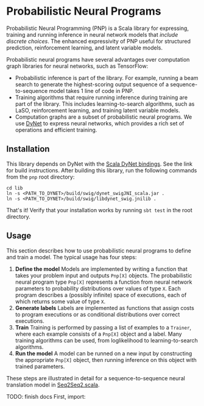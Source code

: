 # Probabilistic Neural Programs

Probabilistic Neural Programming (PNP) is a Scala library for
expressing, training and running inference in neural network models
that *include discrete choices*. The enhanced expressivity of PNP
useful for structured prediction, reinforcement learning, and latent
variable models.

Probabilistic neural programs have several advantages over computation
graph libraries for neural networks, such as TensorFlow:

* Probabilistic inference is part of the library. For example, running
  a beam search to generate the highest-scoring output sequence of a
  sequence-to-sequence model takes 1 line of code in PNP.
* Training algorithms that require running inference during training
  are part of the library. This includes learning-to-search
  algorithms, such as LaSO, reinforcement learning, and training
  latent variable models.
* Computation graphs are a subset of probabilistic neural programs. We
  use [DyNet](https://github.com/clab/dynet) to express neural
  networks, which provides a rich set of operations and efficient
  training.

## Installation

This library depends on DyNet with the
[Scala DyNet bindings](https://github.com/allenai/dynet/tree/master/swig).
See the link for build instructions. After building this library, run
the following commands from the `pnp` root directory:

```
cd lib
ln -s <PATH_TO_DYNET>/build/swig/dynet_swigJNI_scala.jar .
ln -s <PATH_TO_DYNET>/build/swig/libdynet_swig.jnilib .
```

That's it! Verify that your installation works by running `sbt test`
in the root directory.

## Usage

This section describes how to use probabilistic neural programs to
define and train a model. The typical usage has four steps:

1. **Define the model** Models are implemented by writing a function
   that takes your problem input and outputs `Pnp[X]` objects. The
   probabilistic neural program type `Pnp[X]` represents a function
   from neural network parameters to probability distributions over
   values of type `X`. Each program describes a (possibly infinite)
   space of executions, each of which returns some value of type `X`.
2. **Generate labels** Labels are implemented as functions that assign
   costs to program executions or as conditional distributions over
   correct executions.
3. **Train** Training is performed by passing a list of examples to a
   `Trainer`, where each example consists of a `Pnp[X]` object and a
   label. Many training algorithms can be used, from loglikelihood to
   learning-to-search algorithms.
4. **Run the model** A model can be runned on a new input by
   constructing the appropriate `Pnp[X]` object, then running
   inference on this object with trained parameters.

These steps are illustrated in detail for a sequence-to-sequence
neural translation model in
[Seq2Seq2.scala](tree/master/src/main/scala/org/allenai/pnp/examples/Seq2Seq.scala).

TODO: finish docs
First, import:

```scala

```




